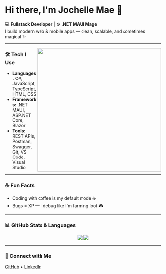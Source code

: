 # Hi there, I'm Jochelle Mae 👋

💻 **Fullstack Developer** | ⚙️ **.NET MAUI Mage**  
I build modern web & mobile apps — clean, scalable, and sometimes magical ✨

---

<img src="https://user-images.githubusercontent.com/74038190/212747903-e9bdf048-2dc8-41f9-b973-0e72ff07bfba.gif" width="400" align="right" />

### 🛠 Tech I Use
- **Languages:** C#, JavaScript, TypeScript, HTML, CSS  
- **Frameworks:** .NET MAUI, ASP.NET Core, Blazor  
- **Tools:** REST APIs, Postman, Swagger, Git, VS Code, Visual Studio  

---

### ☕ Fun Facts
- Coding with coffee is my default mode ☕  
- Bugs = XP — I debug like I'm farming loot 🎮  

---

### 📊 GitHub Stats & Languages

<div align="center">
  <img src="https://github-readme-stats.vercel.app/api/top-langs/?username=jmaetogonon&layout=compact&theme=default" />
  <img src="https://github-readme-stats.vercel.app/api?username=jmaetogonon&show_icons=true&theme=default&hide_title=true" />
</div>

---

### 👋 Connect with Me

[GitHub](https://github.com/jmaetogonon) • [LinkedIn](https://www.linkedin.com/in/jochelle-mae-mabasa-37aa2224a/)
